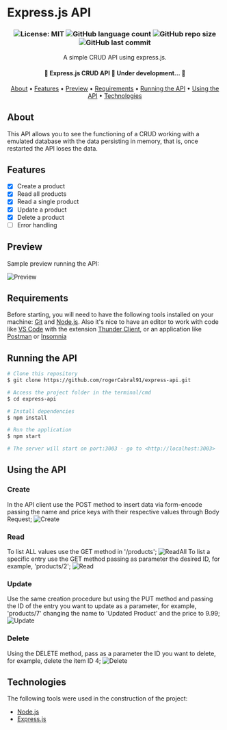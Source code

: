 # Express.js API

<h3 align="center">
	<img alt="License: MIT" src="https://img.shields.io/badge/License-MIT-yellow.svg" />
	<img alt="GitHub language count" src="https://img.shields.io/github/languages/count/rogerCabral91/express-api">
	<img alt="GitHub repo size" src="https://img.shields.io/github/repo-size/rogerCabral91/express-api">
	<img alt="GitHub last commit" src="https://img.shields.io/github/last-commit/rogerCabral91/express-api">
</h3>

<p align="center">A simple CRUD API using express.js.</p>

<h4 align="center"> 
	🚧  Express.js CRUD API 🚀 Under development...  🚧
</h4>

<p align="center">
	<a href="#about">About</a> •
	<a href="#features">Features</a> • 
	<a href="#preview">Preview</a> • 
	<a href="#requirements">Requirements</a> • 
	<a href="#running-the-api">Running the API</a> •
	<a href="#using-the-api">Using the API</a> •
	<a href="#technologies">Technologies</a>
</p>

## About
This API allows you to see the functioning of a CRUD working with a emulated database with the data persisting in memory, that is, once restarted the API loses the data.

## Features
- [x] Create a product
- [x] Read all products
- [x] Read a single product
- [x] Update a product
- [x] Delete a product
- [ ] Error handling

## Preview

Sample preview running the API:

![Preview](.github/preview.gif)

## Requirements

Before starting, you will need to have the following tools installed on your machine:
[Git](https://git-scm.com) and [Node.js](https://nodejs.org/en/).
Also it's nice to have an editor to work with code like [VS Code](https://code.visualstudio.com/) with the extension [Thunder Client](https://marketplace.visualstudio.com/items?itemName=rangav.vscode-thunder-client), or an application like [Postman](postman.com) or [Insomnia](https://insomnia.rest/)

## Running the API

```bash
# Clone this repository
$ git clone https://github.com/rogerCabral91/express-api.git

# Access the project folder in the terminal/cmd
$ cd express-api

# Install dependencies
$ npm install

# Run the application
$ npm start

# The server will start on port:3003 - go to <http://localhost:3003>
```
## Using the API
### Create
In the API client use the POST method to insert data via form-encode passing the name and price keys with their respective values through Body Request;
![Create](.github/create.png)

### Read
To list ALL values use the GET method in '/products';
![ReadAll](./.github/readAll.png)
To list a specific entry use the GET method passing as parameter the desired ID, for example, 'products/2';
![Read](./.github/read.png)

### Update
Use the same creation procedure but using the PUT method and passing the ID of the entry you want to update as a parameter, for example, 'products/7' changing the name to 'Updated Product' and the price to 9.99;
![Update](./.github/update.png)

### Delete
Using the DELETE method, pass as a parameter the ID you want to delete, for example, delete the item ID 4;
![Delete](./.github/delete.png)

## Technologies

The following tools were used in the construction of the project:

- [Node.js](https://nodejs.org/en/)
- [Express.js](https://expressjs.com/)

